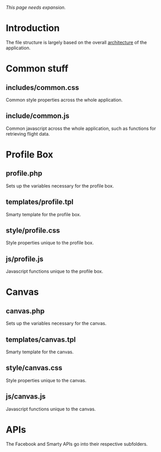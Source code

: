 _This page needs expansion._

# Introduction #

The file structure is largely based on the overall [architecture](Architecture.md) of the application.

# Common stuff #

## includes/common.css ##
Common style properties across the whole application.

## include/common.js ##
Common javascript across the whole application, such as functions for retrieving flight data.

# Profile Box #

## profile.php ##
Sets up the variables necessary for the profile box.

## templates/profile.tpl ##
Smarty template for the profile box.

## style/profile.css ##
Style properties unique to the profile box.

## js/profile.js ##
Javascript functions unique to the profile box.

# Canvas #

## canvas.php ##
Sets up the variables necessary for the canvas.

## templates/canvas.tpl ##
Smarty template for the canvas.

## style/canvas.css ##
Style properties unique to the canvas.

## js/canvas.js ##
Javascript functions unique to the canvas.

# APIs #
The Facebook and Smarty APIs go into their respective subfolders.
